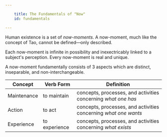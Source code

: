 ```yaml
---

    title: The Fundamentals of "Now"
    id: fundamentals

---
```


Human existence is a set of *now-moments*. A now-moment, much like the concept of Tao, cannot be defined&mdash;only described.

Each now-moment is infinite in possibility and inexectricably linked to a subject's perception. Every now-moment is real and unique.

A now-moment fundamentally consists of 3 aspects which are distinct, inseparable, and non-interchangeable.

| Concept | Verb Form | Definition |
|---|---|---|
| Maintenance | to maintain | concepts, processes, and activities concerning *what one has* |
| Action | to act | concepts, processes, and activities concerning *what one wants* |
| Experience | to experience | concepts, processes, and activities concerning *what exists* |
